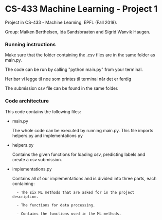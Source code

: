 # CS-433 Machine Learning - Project 1
Project in CS-433 - Machine Learning, EPFL (Fall 2018).

Group: Maiken Berthelsen, Ida Sandsbraaten and Sigrid Wanvik Haugen.




### Running instructions
Make sure that the folder containing the .csv files are in the same folder as main.py.

The code can be run by calling "python main.py" from your terminal.

Her bør vi legge til noe som printes til terminal når det er ferdig

The submission csv file can be found in the same folder.




### Code architecture
This code contains the following files:
* main.py 

	The whole code can be executed by running main.py. This file imports helpers.py and implementations.py

* helpers.py

	Contains the given functions for loading csv, predicting labels and create a csv submission.

* implementations.py

	Contains all of our implementations and is divided into three parts, each containing:

		- The six ML methods that are asked for in the project description.

		- The functions for data processing.

		- Contains the functions used in the ML methods.

